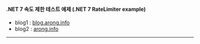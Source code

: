 #### .NET 7 속도 제한 테스트 예제 (.NET 7 RateLimiter example)

- blog1 : [blog.arong.info](https://blog.arong.info/wpf/2023/02/08/WPF-%EB%A7%88%EC%9A%B0%EC%8A%A4-%EC%9D%B4%EB%B2%A4%ED%8A%B8-%ED%86%B5%EA%B3%BC-%ED%88%AC%EB%AA%85-%EC%9C%88%EB%8F%84%EC%9A%B0-%EB%A7%8C%EB%93%A4%EA%B8%B0.html)
- blog2 : [arong.info](https://arong.info/List/ContentsView/2391)

***
